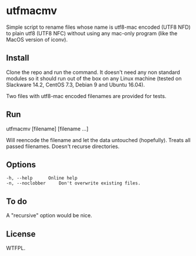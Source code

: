 # utfmacmv

Simple script to rename files whose name is utf8-mac encoded (UTF8 NFD) to plain utf8 (UTF8 NFC) without using any mac-only program (like the MacOS version of iconv).



## Install

Clone the repo and run the command. It doesn't need any non standard modules so it should run out of the box on any Linux machine (tested on Slackware 14.2, CentOS 7.3, Debian 9 and Ubuntu 16.04).

Two files with utf8-mac encoded filenames are provided for tests.

## Run

  utfmacmv [filename] [filename ...]
  
Will reencode the filename and let the data untouched (hopefully). Treats all passed filenames. Doesn't recurse directories.

## Options

	-h, --help		Online help
	-n, --noclobber 	Don't overwrite existing files.

## To do

A "recursive" option would be nice.

## License

WTFPL.
